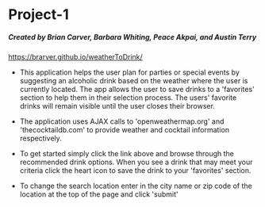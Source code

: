 # Project-1

##### Created by Brian Carver, Barbara Whiting, Peace Akpai, and Austin Terry

https://brarver.github.io/weatherToDrink/ 


* This application helps the user plan for parties or special events by suggesting an alcoholic drink based on the weather where the user is currently located. The app allows the user to save drinks to a 'favorites' section to help them in their selection process. The users' favorite drinks will remain visible until the user closes their browser.

* The application uses AJAX calls to 'openweathermap.org' and 'thecocktaildb.com' to provide weather and cocktail information respectively.

* To get started simply click the link above and browse through the recommended drink options. When you see a drink that may meet your criteria click the heart icon to save the drink to your 'favorites' section.

* To change the search location enter in the city name or zip code of the location at the top of the page and click 'submit'